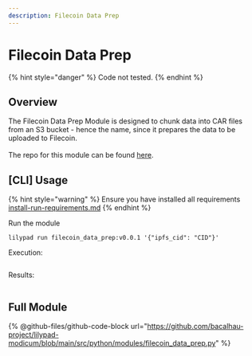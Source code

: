 ```yaml
---
description: Filecoin Data Prep
---
```


# Filecoin Data Prep

{% hint style="danger" %}
Code not tested.
{% endhint %}

## Overview

The Filecoin Data Prep Module is designed to chunk data into CAR files from an S3 bucket - hence the name, since it prepares the data to be uploaded to Filecoin.\
\
The repo for this module can be found [here](https://github.com/bacalhau-project/lilypad-modicum/blob/main/src/python/modules/filecoin\_data\_prep.py).

## \[CLI] Usage

{% hint style="warning" %}
Ensure you have installed all requirements [install-run-requirements.md](../lilypad-v1-testnet-deprecated/quick-start/install-run-requirements.md "mention")
{% endhint %}

Run the module

```
lilypad run filecoin_data_prep:v0.0.1 '{"ipfs_cid": "CID"}'
```

Execution:

<figure><img src="https://lh5.googleusercontent.com/B5aqsXNvkxmZCs32zEErs_2OzLU-DKV_0mrYwE-MNPgDx7Wew5EeEJovauH7Rz541imlJFDSzTk5PujSbrRhi3g3UXCS1MUxHScma90W50AnnCXGfY5-MoKW0ZvelEEdK3pmrn-IuDAvP0Ii-5PwT9wmPg=s2048" alt=""><figcaption></figcaption></figure>

Results:

<figure><img src="https://lh5.googleusercontent.com/Hxn4eUFYW_QAik1YRalr8KyOWBqqtruj71uKaZdQAWyy4JWcGaCYP4C0sWl1oLp1jPi8TGt-KXGhg1S837mHfWBACBbxZx3Y5aVthmN_z51xpMWIoGyyH1yV5LhSB101CPNM2uX7hdbCGwUsK2Odb1a0aQ=s2048" alt=""><figcaption></figcaption></figure>

## Full Module

{% @github-files/github-code-block url="https://github.com/bacalhau-project/lilypad-modicum/blob/main/src/python/modules/filecoin_data_prep.py" %}
